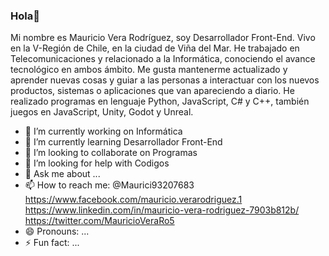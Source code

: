 ### Hola🖖


Mi nombre es Mauricio Vera Rodríguez, soy Desarrollador Front-End. Vivo en la V-Región de Chile, en la ciudad de Viña del Mar. He trabajado en Telecomunicaciones y relacionado a la Informática, conociendo el avance tecnológico en ambos ámbito. Me gusta mantenerme actualizado y aprender nuevas cosas y guiar a las personas a interactuar con los nuevos productos, sistemas o aplicaciones que van apareciendo a diario. He realizado programas en lenguaje Python, JavaScript, C# y C++, también juegos en JavaScript, Unity, Godot y Unreal. 

- 🔭 I’m currently working on Informática
- 🌱 I’m currently learning Desarrollador Front-End
- 👯 I’m looking to collaborate on Programas
- 🤔 I’m looking for help with Codigos
- 💬 Ask me about ...
- 📫 How to reach me:  @Maurici93207683  https://www.facebook.com/mauricio.verarodriguez.1  https://www.linkedin.com/in/mauricio-vera-rodriguez-7903b812b/  https://twitter.com/MauricioVeraRo5
- 😄 Pronouns: ...
- ⚡ Fun fact: ...

